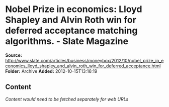 # Nobel Prize in economics: Lloyd Shapley and Alvin Roth win for deferred acceptance matching algorithms. - Slate Magazine

**Source:** http://www.slate.com/articles/business/moneybox/2012/10/nobel_prize_in_economics_lloyd_shapley_and_alvin_roth_win_for_deferred_acceptance.html
**Folder:** Archive
**Added:** 2012-10-15T13:16:19




## Content
*Content would need to be fetched separately for web URLs*
